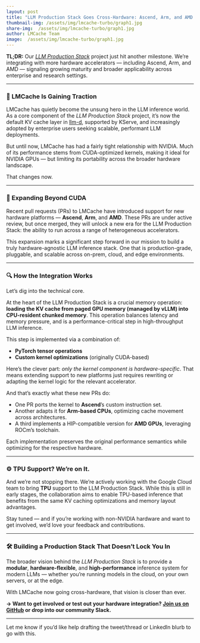 ```yaml
---
layout: post
title: "LLM Production Stack Goes Cross-Hardware: Ascend, Arm, and AMD Support Incoming"
thumbnail-img: /assets/img/lmcache-turbo/graph1.jpg
share-img:  /assets/img/lmcache-turbo/graph1.jpg
author: LMCache Team
image:  /assets/img/lmcache-turbo/graph1.jpg
---
```


**TL;DR:** Our [*LLM Production Stack*](https://github.com/vllm-project/production-stack) project just hit another milestone. We’re integrating with more hardware accelerators — including Ascend, Arm, and AMD — signaling growing maturity and broader applicability across enterprise and research settings.

---

### 🚀 LMCache Is Gaining Traction

LMCache has quietly become the unsung hero in the LLM inference world. As a core component of the *LLM Production Stack* project, it’s now the default KV cache layer in [llm-d](https://github.com/vllm-project/llm-d), supported by KServe, and increasingly adopted by enterprise users seeking scalable, performant LLM deployments.

But until now, LMCache has had a fairly tight relationship with NVIDIA. Much of its performance stems from CUDA-optimized kernels, making it ideal for NVIDIA GPUs — but limiting its portability across the broader hardware landscape.

That changes now.

---

### 🧠 Expanding Beyond CUDA

Recent pull requests (PRs) to LMCache have introduced support for new hardware platforms — **Ascend**, **Arm**, and **AMD**. These PRs are under active review, but once merged, they will unlock a new era for the LLM Production Stack: the ability to run across a range of heterogeneous accelerators.

This expansion marks a significant step forward in our mission to build a truly hardware-agnostic LLM inference stack. One that is production-grade, pluggable, and scalable across on-prem, cloud, and edge environments.

---

### 🔍 How the Integration Works

Let’s dig into the technical core.

At the heart of the LLM Production Stack is a crucial memory operation: **loading the KV cache from paged GPU memory (managed by vLLM) into CPU-resident chunked memory**. This operation balances latency and memory pressure, and is a performance-critical step in high-throughput LLM inference.

This step is implemented via a combination of:

* **PyTorch tensor operations**
* **Custom kernel optimizations** (originally CUDA-based)

Here’s the clever part: *only the kernel component is hardware-specific*. That means extending support to new platforms just requires rewriting or adapting the kernel logic for the relevant accelerator.

And that’s exactly what these new PRs do:

* One PR ports the kernel to **Ascend**’s custom instruction set.
* Another adapts it for **Arm-based CPUs**, optimizing cache movement across architectures.
* A third implements a HIP-compatible version for **AMD GPUs**, leveraging ROCm’s toolchain.

Each implementation preserves the original performance semantics while optimizing for the respective hardware.

---

### ⚙️ TPU Support? We’re on It.

And we’re not stopping there. We’re actively working with the Google Cloud team to bring **TPU** support to the LLM Production Stack. While this is still in early stages, the collaboration aims to enable TPU-based inference that benefits from the same KV caching optimizations and memory layout advantages.

Stay tuned — and if you’re working with non-NVIDIA hardware and want to get involved, we’d love your feedback and contributions.

---

### 🛠️ Building a Production Stack That Doesn’t Lock You In

The broader vision behind the *LLM Production Stack* is to provide a **modular**, **hardware-flexible**, and **high-performance** inference system for modern LLMs — whether you’re running models in the cloud, on your own servers, or at the edge.

With LMCache now going cross-hardware, that vision is closer than ever.

**→ Want to get involved or test out your hardware integration? [Join us on GitHub](https://github.com/open-compass/lmcache) or drop into our community Slack.**

---

Let me know if you’d like help drafting the tweet/thread or LinkedIn blurb to go with this.
